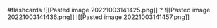 #flashcards 
![[Pasted image 20221003141425.png]]
?
![[Pasted image 20221003141436.png]]
![[Pasted image 20221003141457.png]]